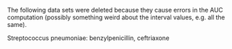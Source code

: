 The following data sets were deleted because they cause errors in the AUC computation (possibly something weird about the interval values, e.g. all the same).

Streptococcus pneumoniae: benzylpenicillin, ceftriaxone
